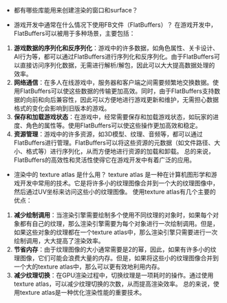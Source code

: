 
- 都有哪些库能用来创建渲染的窗口和surface？


- 游戏开发中通常在什么情况下使用FB文件（FlatBuffers）？
在游戏开发中，FlatBuffers可以被用于多种场景，主要包括：
1. **游戏数据的序列化和反序列化**：游戏中的许多数据，如角色属性、关卡设计、AI行为等，都可以通过FlatBuffers进行序列化和反序列化。由于FlatBuffers可以直接访问序列化数据，无需进行解析/解包，因此可以大大提高数据处理的效率。
2. **网络通信**：在多人在线游戏中，服务器和客户端之间需要频繁地交换数据。使用FlatBuffers可以使这些数据的传输更加高效。同时，由于FlatBuffers支持数据的向前和向后兼容性，因此可以方便地进行游戏更新和维护，无需担心数据格式的变化会影响到旧版本的游戏。
3. **保存和加载游戏状态**：在游戏中，经常需要保存和加载游戏状态，如玩家的进度、角色的属性等。使用FlatBuffers可以使这些操作更加高效和稳定。
4. **资源管理**：游戏中的许多资源，如3D模型、纹理、音频等，都可以通过FlatBuffers进行管理。FlatBuffers可以将这些资源的元数据（如文件路径、大小、格式等）进行序列化，从而方便地进行资源的加载和卸载。
总的来说，FlatBuffers的高效性和灵活性使得它在游戏开发中有着广泛的应用。


- 渲染中的 texture atlas 是什么用？
texture atlas 是一种在计算机图形学和游戏开发中常用的技术。它是将许多小的纹理图像合并到一个大的纹理图像中，然后通过UV坐标来访问这些小的纹理图像。
使用texture atlas有几个主要的优点：
1. **减少绘制调用**：当渲染引擎需要绘制多个使用不同纹理的对象时，如果每个对象都有自己的纹理，那么渲染引擎需要为每个对象进行一次绘制调用。但是，如果这些对象的纹理都在一个texture atlas中，那么渲染引擎只需要进行一次绘制调用，大大提高了渲染效率。
2. **节省内存**：由于纹理图像的大小通常需要是2的幂，因此，如果有许多小的纹理图像，它们可能会浪费大量的内存。但是，如果将这些小的纹理图像合并到一个大的texture atlas中，那么可以更有效地利用内存。
3. **减少纹理切换**：在GPU渲染过程中，切换纹理是一项耗时的操作。通过使用texture atlas，可以减少纹理切换的次数，从而提高渲染效率。
总的来说，使用texture atlas是一种优化渲染性能的重要技术。